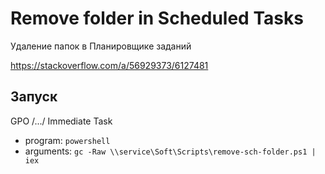 # Remove folder in Scheduled Tasks

Удаление папок в Планировщике заданий

https://stackoverflow.com/a/56929373/6127481

## Запуск

GPO /.../ Immediate Task
+ program: `powershell`
+ arguments: `gc -Raw \\service\Soft\Scripts\remove-sch-folder.ps1 | iex`

